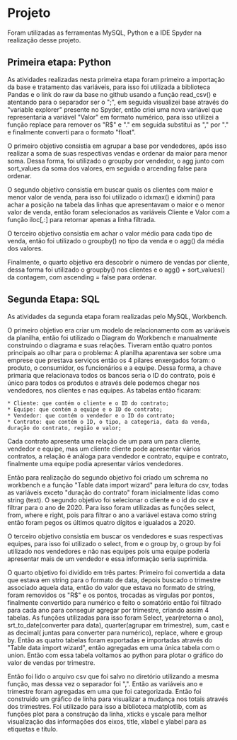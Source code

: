 # Projeto   

Foram utilizadas as ferramentas MySQL, Python e a IDE Spyder na realização desse projeto.

## Primeira etapa: Python

As atividades realizadas nesta primeira etapa foram primeiro a importação da base e tratamento das variáveis, para isso foi utilizada a biblioteca Pandas e o link do raw da base no github usando a função read_csv() e atentando para o separador ser o ";", em seguida visualizei base através do "variable explorer" presente no Spyder, então criei uma nova variável que representaria a variável "Valor" em formato numérico, para isso utilizei a função replace para remover os "R$" e "." em seguida substitui as "," por "." e finalmente converti para o formato "float".

O primeiro objetivo consistia em agrupar a base por vendedores, após isso realizar a soma de suas respectivas vendas e ordenar da maior para menor soma. Dessa forma, foi utilizado o groupby por vendedor, o agg junto com sort_values da soma dos valores, em seguida o arcending false para ordenar.

O segundo objetivo consistia em buscar quais os clientes com maior e menor valor de venda, para isso foi utilizado o idxmax() e idxmin() para achar a posição na tabela das linhas que apresentavam o maior e o menor valor de venda, então foram selecionados as variáveis Cliente e Valor com a função iloc[,:] para retornar apenas a linha filtrada.

O terceiro objetivo consistia em achar o valor médio para cada tipo de venda, então foi utilizado o groupby() no tipo da venda e o agg() da média dos valores. 

Finalmente, o quarto objetivo era descobrir o número de vendas por cliente, dessa forma foi utilizado o groupby() nos clientes e o agg() + sort_values() da contagem, com ascending = false para ordenar.

## Segunda Etapa: SQL

As atividades da segunda etapa foram realizadas pelo MySQL, Workbench.

O primeiro objetivo era criar um modelo de relacionamento com as variáveis da planilha, então foi utilizado o Diagram do Workbench e manualmente construindo o diagrama e suas relações. Tiveram então quatro pontos principais ao olhar para o problema: A planilha aparentava ser sobre uma emprese que prestava serviços então os 4 pilares enxergados foram: o produto, o consumidor, os funcionários e a equipe. Dessa forma, a chave primaria que relacionava todos os bancos seria o ID do contrato, pois é único para todos os produtos e através dele podemos chegar nos vendedores, nos clientes e nas equipes. As tabelas então ficaram: 

	* Cliente: que contém o cliente e o ID do contrato;
	* Equipe: que contém a equipe e o ID do contrato;
	* Vendedor: que contém o vendedor e o ID do contrato;
	* Contrato: que contém o ID, o tipo, a categoria, data da venda, duração do contrato, região e valor;

Cada contrato apresenta uma relação de um para um para cliente, vendedor e equipe, mas um cliente cliente pode apresentar vários contratos, a relação é análoga para vendedor e contrato, equipe e contrato, finalmente uma equipe podia apresentar vários vendedores.

Então para realização do segundo objetivo foi criado um schrema no workbench e a função "Table data import wizard" para leitura do csv, todas as variáveis exceto "duração do contrato" foram inicialmente lidas como string (text). O segundo objetivo foi selecionar o cliente e o id do csv e filtrar para o ano de 2020. Para isso foram utilizadas as funções select, from, where e right, pois para filtrar o ano a variável  estava como string então foram pegos os últimos quatro dígitos e igualados a 2020.

O terceiro objetivo consistia em buscar os vendedores e suas respectivas equipes, para isso foi utilizado o select, from e o group by, o group by foi utilizado nos vendedores e não nas equipes pois uma equipe poderia apresentar mais de um vendedor e essa informação seria suprimida.

O quarto objetivo foi dividido em três partes: Primeiro foi convertida a data que estava em string para o formato de data, depois buscado o trimestre associado aquela data, então do valor que estava no formato de string, foram removidos os "R$" e os pontos, trocadas as virgulas por pontos, finalmente convertido para numérico e feito o somatório então foi filtrado para cada ano para conseguir agregar por trimestre, criando assim 4 tabelas. As funções utilizadas para isso foram Select, year(retorna o ano), srt_to_date(converter para data), quarter(agrupar em trimestre), sum, cast e as decimal( juntas para converter para numérico), replace, where e group by. Então as quatro tabelas foram exportadas e importadas através do "Table data import wizard",  então agregadas em uma única tabela com o union. Então com essa tabela voltamos ao python para plotar o gráfico do valor de vendas por trimestre.

Então foi lido o arquivo csv que foi salvo no diretório utilizando a mesma função, mas dessa vez o separador foi ",". Então as variáveis ano e trimestre foram agregadas em uma que foi categorizada.  Então foi construído um gráfico de linha para visualizar a mudança nos totais através dos trimestres. Foi utilizado para isso a biblioteca matplotlib, com as funções plot para a construção da linha, xticks e yscale para melhor visualização das informações dos eixos, title, xlabel e ylabel para as etiquetas e titulo. 